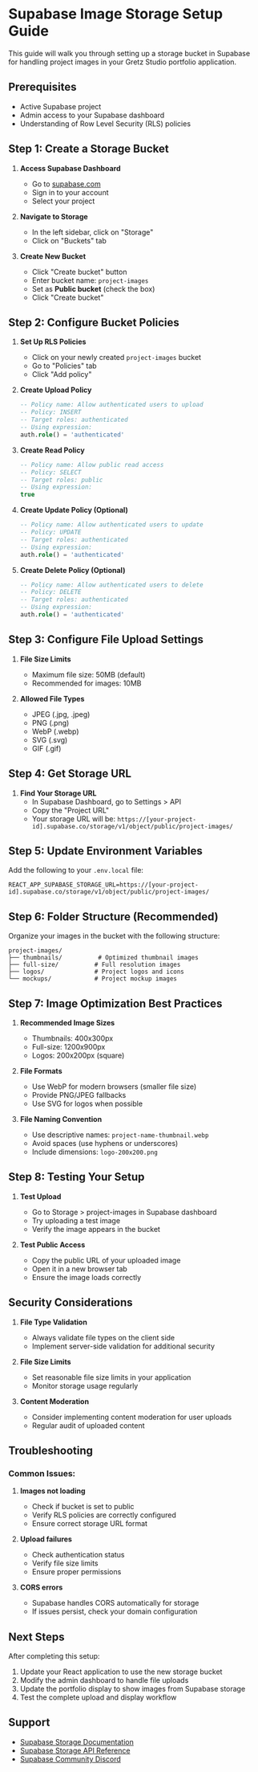 # Supabase Image Storage Setup Guide

This guide will walk you through setting up a storage bucket in Supabase for handling project images in your Gretz Studio portfolio application.

## Prerequisites

- Active Supabase project
- Admin access to your Supabase dashboard
- Understanding of Row Level Security (RLS) policies

## Step 1: Create a Storage Bucket

1. **Access Supabase Dashboard**
   - Go to [supabase.com](https://supabase.com)
   - Sign in to your account
   - Select your project

2. **Navigate to Storage**
   - In the left sidebar, click on "Storage"
   - Click on "Buckets" tab

3. **Create New Bucket**
   - Click "Create bucket" button
   - Enter bucket name: `project-images`
   - Set as **Public bucket** (check the box)
   - Click "Create bucket"

## Step 2: Configure Bucket Policies

1. **Set Up RLS Policies**
   - Click on your newly created `project-images` bucket
   - Go to "Policies" tab
   - Click "Add policy"

2. **Create Upload Policy**
   ```sql
   -- Policy name: Allow authenticated users to upload
   -- Policy: INSERT
   -- Target roles: authenticated
   -- Using expression:
   auth.role() = 'authenticated'
   ```

3. **Create Read Policy**
   ```sql
   -- Policy name: Allow public read access
   -- Policy: SELECT
   -- Target roles: public
   -- Using expression:
   true
   ```

4. **Create Update Policy (Optional)**
   ```sql
   -- Policy name: Allow authenticated users to update
   -- Policy: UPDATE
   -- Target roles: authenticated
   -- Using expression:
   auth.role() = 'authenticated'
   ```

5. **Create Delete Policy (Optional)**
   ```sql
   -- Policy name: Allow authenticated users to delete
   -- Policy: DELETE
   -- Target roles: authenticated
   -- Using expression:
   auth.role() = 'authenticated'
   ```

## Step 3: Configure File Upload Settings

1. **File Size Limits**
   - Maximum file size: 50MB (default)
   - Recommended for images: 10MB

2. **Allowed File Types**
   - JPEG (.jpg, .jpeg)
   - PNG (.png)
   - WebP (.webp)
   - SVG (.svg)
   - GIF (.gif)

## Step 4: Get Storage URL

1. **Find Your Storage URL**
   - In Supabase Dashboard, go to Settings > API
   - Copy the "Project URL"
   - Your storage URL will be: `https://[your-project-id].supabase.co/storage/v1/object/public/project-images/`

## Step 5: Update Environment Variables

Add the following to your `.env.local` file:

```env
REACT_APP_SUPABASE_STORAGE_URL=https://[your-project-id].supabase.co/storage/v1/object/public/project-images/
```

## Step 6: Folder Structure (Recommended)

Organize your images in the bucket with the following structure:
```
project-images/
├── thumbnails/          # Optimized thumbnail images
├── full-size/          # Full resolution images
├── logos/              # Project logos and icons
└── mockups/            # Project mockup images
```

## Step 7: Image Optimization Best Practices

1. **Recommended Image Sizes**
   - Thumbnails: 400x300px
   - Full-size: 1200x900px
   - Logos: 200x200px (square)

2. **File Formats**
   - Use WebP for modern browsers (smaller file size)
   - Provide PNG/JPEG fallbacks
   - Use SVG for logos when possible

3. **File Naming Convention**
   - Use descriptive names: `project-name-thumbnail.webp`
   - Avoid spaces (use hyphens or underscores)
   - Include dimensions: `logo-200x200.png`

## Step 8: Testing Your Setup

1. **Test Upload**
   - Go to Storage > project-images in Supabase dashboard
   - Try uploading a test image
   - Verify the image appears in the bucket

2. **Test Public Access**
   - Copy the public URL of your uploaded image
   - Open it in a new browser tab
   - Ensure the image loads correctly

## Security Considerations

1. **File Type Validation**
   - Always validate file types on the client side
   - Implement server-side validation for additional security

2. **File Size Limits**
   - Set reasonable file size limits in your application
   - Monitor storage usage regularly

3. **Content Moderation**
   - Consider implementing content moderation for user uploads
   - Regular audit of uploaded content

## Troubleshooting

### Common Issues:

1. **Images not loading**
   - Check if bucket is set to public
   - Verify RLS policies are correctly configured
   - Ensure correct storage URL format

2. **Upload failures**
   - Check authentication status
   - Verify file size limits
   - Ensure proper permissions

3. **CORS errors**
   - Supabase handles CORS automatically for storage
   - If issues persist, check your domain configuration

## Next Steps

After completing this setup:
1. Update your React application to use the new storage bucket
2. Modify the admin dashboard to handle file uploads
3. Update the portfolio display to show images from Supabase storage
4. Test the complete upload and display workflow

## Support

- [Supabase Storage Documentation](https://supabase.com/docs/guides/storage)
- [Supabase Storage API Reference](https://supabase.com/docs/reference/javascript/storage-createbucket)
- [Supabase Community Discord](https://discord.supabase.com)
